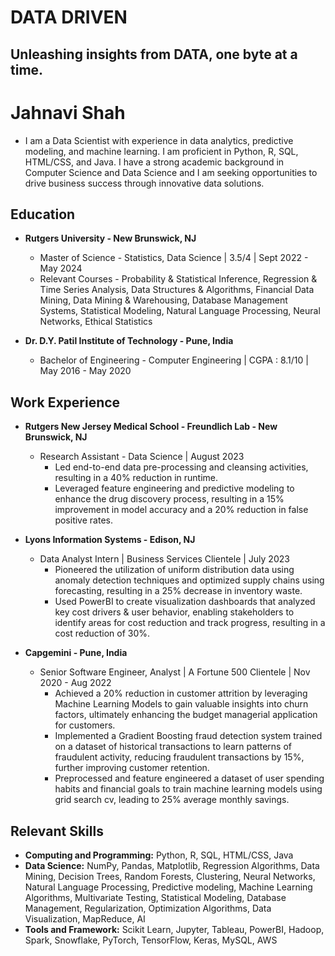# DATA DRIVEN
## Unleashing insights from DATA, one byte at a time.


# Jahnavi Shah
* I am a Data Scientist with experience in data analytics, predictive modeling, and machine learning. I am proficient in Python, R, SQL, HTML/CSS, and Java. I have a strong academic background in Computer Science and Data Science and I am seeking opportunities to drive business success through innovative data solutions.

## Education
* **Rutgers University - New Brunswick, NJ**
    * Master of Science - Statistics, Data Science | 3.5/4 | Sept 2022 - May 2024
    * Relevant Courses -  Probability & Statistical Inference, Regression & Time Series Analysis, Data Structures & Algorithms, Financial Data Mining, Data Mining & Warehousing,                                 Database Management Systems, Statistical Modeling, Natural Language Processing, Neural Networks, Ethical Statistics

* **Dr. D.Y. Patil Institute of Technology - Pune, India**
    * Bachelor of Engineering - Computer Engineering | CGPA : 8.1/10 | May 2016 - May 2020

## Work Experience

* **Rutgers New Jersey Medical School - Freundlich Lab - New Brunswick, NJ**
    * Research Assistant - Data Science | August 2023
        * Led end-to-end data pre-processing and cleansing activities, resulting in a 40% reduction in runtime.
        * Leveraged feature engineering and predictive modeling to enhance the drug discovery process, resulting in a 15% improvement in model accuracy and a 20% reduction in false positive rates.

* **Lyons Information Systems - Edison, NJ**
    * Data Analyst Intern | Business Services Clientele | July 2023
        * Pioneered the utilization of uniform distribution data using anomaly detection techniques and optimized supply chains using forecasting, resulting in a 25% decrease in inventory waste.
        * Used PowerBI to create visualization dashboards that analyzed key cost drivers & user behavior, enabling stakeholders to identify areas for cost reduction and track progress, resulting in a cost reduction of 30%.

* **Capgemini - Pune, India**
    * Senior Software Engineer, Analyst | A Fortune 500 Clientele | Nov 2020 - Aug 2022
        * Achieved a 20% reduction in customer attrition by leveraging Machine Learning Models to gain valuable insights into churn factors, ultimately enhancing the budget managerial application for customers.
        * Implemented a Gradient Boosting fraud detection system trained on a dataset of historical transactions to learn patterns of fraudulent activity, reducing fraudulent transactions by 15%, further improving customer retention.
        * Preprocessed and feature engineered a dataset of user spending habits and financial goals to train machine learning models using grid search cv, leading to 25% average monthly savings.


## Relevant Skills

* **Computing and Programming:** Python, R, SQL, HTML/CSS, Java
* **Data Science:** NumPy, Pandas, Matplotlib, Regression Algorithms, Data Mining, Decision Trees, Random Forests, Clustering, Neural Networks, Natural Language Processing, Predictive                     modeling, Machine Learning Algorithms, Multivariate Testing, Statistical Modeling, Database Management, Regularization, Optimization Algorithms, Data  Visualization, MapReduce, AI
* **Tools and Framework:** Scikit Learn, Jupyter, Tableau, PowerBI, Hadoop, Spark, Snowflake, PyTorch, TensorFlow, Keras, MySQL, AWS
                  
    
             

<!---
shahjahnavi/shahjahnavi is a ✨ special ✨ repository because its `README.md` (this file) appears on your GitHub profile.
You can click the Preview link to take a look at your changes.
--->
